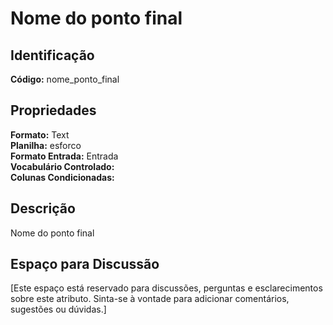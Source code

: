 # Nome do ponto final

## Identificação
**Código:** nome_ponto_final

## Propriedades
**Formato:** Text  
**Planilha:** esforco  
**Formato Entrada:** Entrada  
**Vocabulário Controlado:**   
**Colunas Condicionadas:**   

## Descrição
Nome do ponto final

## Espaço para Discussão
[Este espaço está reservado para discussões, perguntas e esclarecimentos sobre este atributo. Sinta-se à vontade para adicionar comentários, sugestões ou dúvidas.]
